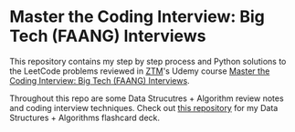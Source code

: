 # Master the Coding Interview: Big Tech (FAANG) Interviews
This repository contains my step by step process and Python solutions to the LeetCode problems reviewed in [ZTM](https://zerotomastery.io/)'s Udemy course [Master the Coding Interview: Big Tech (FAANG) Interviews](https://www.udemy.com/share/103J2K3@qe9lgUOC5jQCWRWTmPywBQSm1RqY-0fV8O-u23o5D34spyB7ZPocOVDee9aeSwy1/).

Throughout this repo are some Data Strucutres + Algorithm review notes and coding interview techniques. Check out [this repository](https://github.com/sandhya-veludandi/tech-flashcards) for my Data Structures + Algorithms flashcard deck.
